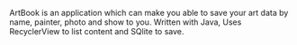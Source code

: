 ArtBook is an application which can make you able to save your art data by name, painter, photo and show to you. Written with Java, Uses RecyclerView to list content and SQlite to save.
